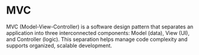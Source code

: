 # MVC
MVC (Model-View-Controller) is a software design pattern that separates an application into three interconnected components: Model (data), View (UI), and Controller (logic). This separation helps manage code complexity and supports organized, scalable development.
